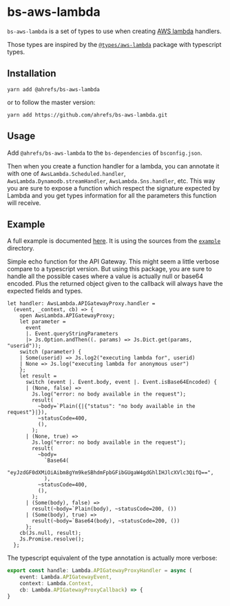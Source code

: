 # bs-aws-lambda

`bs-aws-lambda` is a set of types to use when creating [AWS
lambda](http://docs.aws.amazon.com/lambda) handlers.

Those types are inspired by the
[`@types/aws-lambda`](https://www.npmjs.com/package/@types/aws-lambda)
package with typescript types.

## Installation

```
yarn add @ahrefs/bs-aws-lambda
```

or to follow the master version:

```
yarn add https://github.com/ahrefs/bs-aws-lambda.git
```

## Usage

Add `@ahrefs/bs-aws-lambda` to the `bs-dependencies` of `bsconfig.json`.

Then when you create a function handler for a lambda, you can annotate
it with one of `AwsLambda.Scheduled.handler`,
`AwsLambda.Dynamodb.streamHandler`, `AwsLambda.Sns.handler`, etc. This
way you are sure to expose a function which respect the signature
expected by Lambda and you get types information for all the
parameters this function will receive.

## Example

A full example is documented
[here](https://tech.ahrefs.com/create-aws-lambda-using-reasonml-and-bucklescript-15a0820ff55b). It
is using the sources from the [`example`](example) directory.

Simple echo function for the API Gateway. This might seem a little
verbose compare to a typescript version. But using this package, you
are sure to handle all the possible cases where a value is actually
null or base64 encoded. Plus the returned object given to the callback
will always have the expected fields and types.

```reason
let handler: AwsLambda.APIGatewayProxy.handler =
  (event, _context, cb) => {
    open AwsLambda.APIGatewayProxy;
    let parameter =
      event
      |. Event.queryStringParameters
      |> Js.Option.andThen((. params) => Js.Dict.get(params, "userid"));
    switch (parameter) {
    | Some(userid) => Js.log2("executing lambda for", userid)
    | None => Js.log("executing lambda for anonymous user")
    };
    let result =
      switch (event |. Event.body, event |. Event.isBase64Encoded) {
      | (None, false) =>
        Js.log("error: no body available in the request");
        result(
          ~body=`Plain({|{"status": "no body available in the request"}|}),
          ~statusCode=400,
          (),
        );
      | (None, true) =>
        Js.log("error: no body available in the request");
        result(
          ~body=
            `Base64(
              "eyJzdGF0dXMiOiAibm8gYm9keSBhdmFpbGFibGUgaW4gdGhlIHJlcXVlc3QifQ==",
            ),
          ~statusCode=400,
          (),
        );
      | (Some(body), false) =>
        result(~body=`Plain(body), ~statusCode=200, ())
      | (Some(body), true) =>
        result(~body=`Base64(body), ~statusCode=200, ())
      };
    cb(Js.null, result);
    Js.Promise.resolve();
  };
```

The typescript equivalent of the type annotation is actually more verbose:

```typescript
export const handle: Lambda.APIGatewayProxyHandler = async (
    event: Lambda.APIGatewayEvent,
    context: Lambda.Context,
    cb: Lambda.APIGatewayProxyCallback) => {
}
```
